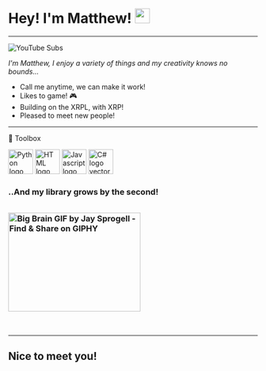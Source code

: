 # Hey! I'm Matthew! <img src="https://raw.githubusercontent.com/MartinHeinz/MartinHeinz/master/wave.gif" width="30px"> #
---
![YouTube Subs](https://img.shields.io/youtube/channel/subscribers/UCnzaoJaBO6mVpReftPdBVJw?label=YouTube%20Subs&style=social) 

*I'm Matthew, I enjoy a variety of things and my creativity knows no bounds...*

* Call me anytime, we can make it work!
* Likes to game! 🎮
* Building on the XRPL, with XRP!
* Pleased to meet new people!
---

🧰 Toolbox

<img class="larger" src="https://cdn.worldvectorlogo.com/logos/python-5.svg" alt="Python logo vector" width="50" height="50"> <img class="larger" src="https://cdn.worldvectorlogo.com/logos/html-1.svg" alt="HTML logo vector" width="50" height="50"> <img class="larger" src="https://cdn.worldvectorlogo.com/logos/logo-javascript.svg" alt="Javascript logo vector" width="50" height="50"> <img class="larger" src="https://cdn.worldvectorlogo.com/logos/c--4.svg" alt="C# logo vector" width="50" height="50">

### ..And my library grows by the second! <img src="https://media0.giphy.com/media/l44QzsOLXxcrigdgI/200.gif?cid=ecf05e476igiwik9eh027uuwh4y9cqrr0pxy9ixt41z3gobq&amp;rid=200.gif&amp;ct=g" jsaction="load:XAeZkd;" jsname="HiaYvf" class="n3VNCb KAlRDb" alt="Big Brain GIF by Jay Sprogell - Find &amp; Share on GIPHY" data-noaft="1" style="width: 267px; height: 200px; margin: 31.85px 0px;" width="40" height="20">
---

## Nice to meet you! ##

